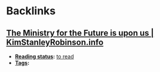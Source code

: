 
# Backlinks
## [The Ministry for the Future is upon us | KimStanleyRobinson.info](<The Ministry for the Future is upon us | KimStanleyRobinson.info.md>)
- **[Reading status](<Reading status.md>):** [to read](<to read.md>)
- **[Tags](<Tags.md>):**

